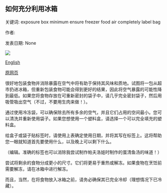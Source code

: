 ## 如何充分利用冰箱

关键词: exposure box minimum ensure freezer food air completely label bag

作者: 

发表日期: None

![](https://ichef.bbci.co.uk/images/ic/1200xn/p087fg72.jpg)

[English](How%20to%20make%20the%20most%20of%20your%20freezer.md)

[原网页](https://www.bbc.co.uk/food/articles/how_to_freeze)

很好地包装食物并消除暴露在空气中将有助于保持其风味和质地。试图将一包从超市扔进冰箱，但重新包装食物可能会得到更好的结果，因此将空气暴露的可能性降到最低。如果您将食物存放在可重新密封的袋子中，请几乎完全密封袋子，然后用吸管吸出空气（不过，不要用生肉来做！）。

通过使用冷冻袋，可以确保除去所有多余的空气，并且它们占用的空间最小。您可以清洗并重新使用袋子。如果您想使用一个塑料盒，请选择一个可以完全填充的塑料盒。

给盒子或袋子贴标签时，请使用上表确定使用日期，并将其写在标签上。这将帮助您一眼就知道首先要使用什么，以及晚上可以剩下什么。

（编辑。准确的标签也可以消除我尝试制作帕夫洛娃时制作的蛋清鱼汤的味道！）

尝试将剩余的食物分成更小的尺寸。它们将更易于重热或解冻。如果食物在烹饪前需要解冻，请在冰箱中进行解冻。

而且，当然，在将食物放入冰箱之前，请务必确保其已完全冷却（理想情况下已冷藏）。
